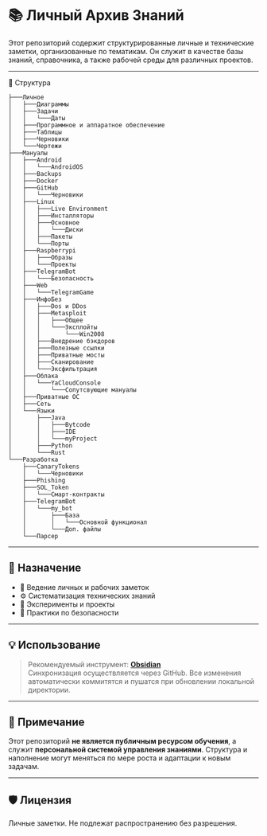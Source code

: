# 📚 Личный Архив Знаний

Этот репозиторий содержит структурированные личные и технические заметки, организованные по тематикам. Он служит в качестве базы знаний, справочника, а также рабочей среды для различных проектов.

---

📁 Структура

```
├───Личное
│   ├───Диаграммы
│   ├───Задачи
│   │   └───Даты
│   ├───Программное и аппаратное обеспечение
│   ├───Таблицы
│   ├───Черновики
│   └───Чертежи
├───Мануалы
│   ├───Android
│   │   └───AndroidOS
│   ├───Backups
│   ├───Docker
│   ├───GitHub
│   │   └───Черновики
│   ├───Linux
│   │   ├───Live Environment
│   │   ├───Инсталляторы
│   │   ├───Основное
│   │   │   └───Диски
│   │   ├───Пакеты
│   │   └───Порты
│   ├───Raspberrypi
│   │   ├───Образы
│   │   └───Проекты
│   ├───TelegramBot
│   │   └───Безопасность
│   ├───Web
│   │   └───TelegramGame
│   ├───ИнфоБез
│   │   ├───Dos и DDos
│   │   ├───Metasploit
│   │   │   ├───Общее
│   │   │   └───Эксплойты
│   │   │       └───Win2008
│   │   ├───Внедрение бэкдоров
│   │   ├───Полезные ссылки
│   │   ├───Приватные мосты
│   │   ├───Сканирование
│   │   └───Эксфильтрация
│   ├───Облака
│   │   └───YaCloudConsole
│   │       └───Сопутсвующие мануалы
│   ├───Приватные ОС
│   ├───Сеть
│   └───Языки
│       ├───Java
│       │   ├───Bytcode
│       │   ├───IDE
│       │   └───myProject
│       ├───Python
│       └───Rust
└───Разработка
    ├───CanaryTokens
    │   └───Черновики
    ├───Phishing
    ├───SOL_Token
    │   └───Смарт-контракты
    ├───TelegramBot
    │   └───my_bot
    │       ├───База
    │       │   └───Основной функционал
    │       └───Доп. файлы
    └───Парсер
```

---

## 🧭 Назначение

- 📒 Ведение личных и рабочих заметок
- ⚙️ Систематизация технических знаний
- 🧪 Эксперименты и проекты
- 🔐 Практики по безопасности

---

## 💡 Использование

> Рекомендуемый инструмент: **[Obsidian](https://obsidian.md/)**  
> Синхронизация осуществляется через GitHub. Все изменения автоматически коммитятся и пушатся при обновлении локальной директории.

---

## 📌 Примечание

Этот репозиторий **не является публичным ресурсом обучения**, а служит **персональной системой управления знаниями**. Структура и наполнение могут меняться по мере роста и адаптации к новым задачам.

---

## 🛡️ Лицензия

Личные заметки. Не подлежат распространению без разрешения.

